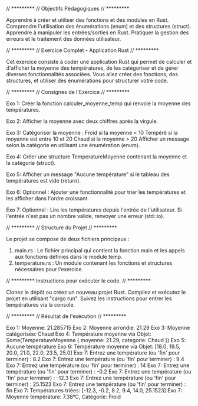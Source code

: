 // *********
// Objectifs Pédagogiques
// *********

Apprendre à créer et utiliser des fonctions et des modules en Rust.
Comprendre l'utilisation des énumérations (enum) et des structures (struct).
Apprendre à manipuler les entrées/sorties en Rust.
Pratiquer la gestion des erreurs et le traitement des données utilisateur.

// *********
// Exercice Complet - Application Rust
// *********

Cet exercice consiste à coder une application Rust qui permet de calculer et d'afficher la moyenne des températures, de les catégoriser et de gérer diverses fonctionnalités associées. Vous allez créer des fonctions, des structures, et utiliser des énumérations pour structurer votre code.

// *********
// Consignes de l'Exercice
// *********

Exo 1: Créer la fonction calculer_moyenne_temp qui renvoie la moyenne des températures.

Exo 2: Afficher la moyenne avec deux chiffres après la virgule.

Exo 3: Catégoriser la moyenne :
Froid si la moyenne < 10
Tempéré si la moyenne est entre 10 et 20
Chaud si la moyenne > 20
Afficher un message selon la catégorie en utilisant une énumération (enum).

Exo 4: Créer une structure TemperatureMoyenne contenant la moyenne et la catégorie (struct).

Exo 5: Afficher un message "Aucune température" si le tableau des températures est vide (return).

Exo 6: Optionnel : Ajouter une fonctionnalité pour trier les températures et les afficher dans l'ordre croissant.

Exo 7: Optionnel : Lire les températures depuis l'entrée de l'utilisateur.
Si l'entrée n'est pas un nombre valide, renvoyer une erreur (std::io).

// *********
// Structure du Projet
// *********

Le projet se compose de deux fichiers principaux :

1. main.rs : Le fichier principal qui contient la fonction main et les appels aux fonctions définies dans le module temp.
2. temperature.rs : Un module contenant les fonctions et structures nécessaires pour l'exercice.

// *********
Instructions pour exécuter le code.
// *********

Clonez le dépôt ou créez un nouveau projet Rust.
Compilez et exécutez le projet en utilisant "cargo run".
Suivez les instructions pour entrer les températures via la console.

// *********
// Résultat de l'exécution
// *********

Exo 1: Moyenne: 21.285715
Exo 2: Moyenne arrondie: 21.29
Exo 3: Moyenne catégorisée: Chaud
Exo 4: Température moyenne via Objet: Some(TemperatureMoyenne { moyenne: 21.29, categorie: Chaud })
Exo 5: Aucune température
Exo 6: Température moyenne via Objet: [18.0, 19.5, 20.0, 21.0, 22.0, 23.5, 25.0]
Exo 7: Entrez une température (ou 'fin' pour terminer) : 8.2
Exo 7: Entrez une température (ou 'fin' pour terminer) : 9.4
Exo 7: Entrez une température (ou 'fin' pour terminer) : 14
Exo 7: Entrez une température (ou 'fin' pour terminer) : -0.2
Exo 7: Entrez une température (ou 'fin' pour terminer) : -12.3
Exo 7: Entrez une température (ou 'fin' pour terminer) : 25.1523
Exo 7: Entrez une température (ou 'fin' pour terminer) : fin
Exo 7: Températures triées: [-12.3, -0.2, 8.2, 9.4, 14.0, 25.1523]
Exo 7: Moyenne température: 7.38°C, Catégorie: Froid